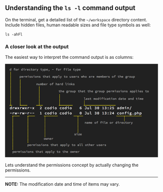 ## Understanding the `ls -l` command output

On the terminal, get a detailed list of the `~/workspace` directory content. Include hidden files, human readable sizes and file type symbols as well:

```
ls -ahFl
```

### A closer look at the output

The easiest way to interpret the command output is as columns:

![ls-l-cmd-output](.guides/img/ls-l-cmd-output-row.png)

Lets understand the permissions concept by actually changing the permissions.

--- 

__NOTE:__ The modification date and time of items may vary.